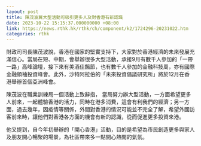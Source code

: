 ```yaml
---
layout: post
title: 陳茂波冀大型活動可吸引更多人及對香港有新認識
date: 2023-10-22 15:15:37.000000000 +08:00
link: https://news.rthk.hk/rthk/ch/component/k2/1724296-20231022.htm
categories: rthk
---
```


財政司司長陳茂波說，香港在國家的堅實支持下，大家對於香港經濟的未來發展充滿信心。當局在短、中期，會舉辦很多大型活動，承接9月有數千人參加的「一帶一路」高峰論壇，接下來有美酒佳餚節，也有數千人參加的金融科技周，亦有國際金融領袖投資峰會。此外，沙特阿拉伯的「未來投資倡議研究所」將於12月在香港舉辦首個亞洲峰會。

陳茂波在職業訓練局一個活動上致辭指， 當局努力辦大型活動，一方面希望更多人前來，一起體驗香港的活力，同時在港多消費，這會有利我們的經濟；另一方面，過去幾年，因疫情等關係，外間對香港的情況可能並不完全了解，希望外國訪客前來時，讓他們對香港各方面的機會有新的認識，從而促進更多投資來港。

他又提到，自今年初舉辦的「開心香港」活動，目的是希望為市民創造更多與家人及朋友開心暢聚的場景，為社區帶來多一點開心熱閙的氣氛。
